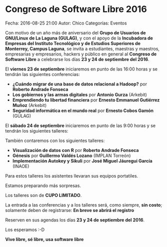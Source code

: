 Congreso de Software Libre 2016
==================================

Fecha: 2016-08-25 21:00
Autor:  Chico
Categorías: Eventos

Con motivo de un año más de aniversario del **Grupo de Usuarios de GNU/Linux de La Laguna (GULAG)**, y con el apoyo de la **Incubadora de Empresas del Instituto Tecnológico y de Estudios Superiores de Monterrey, Campus Laguna**, se invita a estudiantes, maestras y maestros, empresarias y empresarios, hackers y público en general al **Congreso de Software Libre** a celebrarse los días **23 y 24 de septiembre del 2016**.

<!-- break -->

El **viernes 23 de septiembre** iniciaremos en punto de las 16:00 horas y se tendrán las siguientes conferencias:

* **¿Cuándo migrar de una base de datos relacional a Hadoop?** por __Roberto Andrade Fonseca__
* **Los gobiernos y las armas digitales** por __Antonio Gurza__ (Arkebit)
* **Emprendiendo tu libertad financiera** por __Ernesto Emmanuel Gutiérrez Muñoz__ (Arkebit)
* **Seguridad informática en el mundo real** por __Ernesto Cobos Gamón__ (GULAG)

El **sábado 24 de septiembre** iniciaremos en punto de las 9:00 horas y se tendrán los siguientes talleres:

También contaremos con los siguientes talleres:

* **Visualización de datos con R** por __Roberto Andrade Fonseca__
* **Génesis** por __Guillermo Valdés Lozano__ (IMPLAN Torreón)
* **Implementación Autokey y Sikuli** por __José Miguel Jáuregui García__ (INAOE)

Para estos talleres los asistentes llevaran sus equipos portatiles.

Estamos preparando más sorpresas.

Los talleres son de **CUPO LIMITADO**.

La entrada a las conferencias y a los talleres será, como siempre, **sin costo**; solamente deben de registrarse: **En breve se abrirá el registro**

Reserven en sus agendas los días **23 y 24 de septiembre del 2016**.

Los esperamos :-D

**Vive libre, sé libre, usa software libre**
